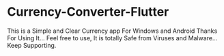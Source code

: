 # Currency-Converter-Flutter
This is a Simple and Clear Currency app For Windows and Android
Thanks For Using It...
Feel free to use, It is totally Safe from Viruses and Malware...
Keep Supporting.
